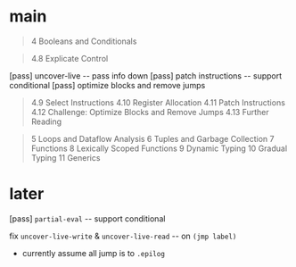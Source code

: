 # main

> 4 Booleans and Conditionals

> 4.8 Explicate Control

[pass] uncover-live -- pass info down
[pass] patch instructions -- support conditional
[pass] optimize blocks and remove jumps

> 4.9 Select Instructions
> 4.10 Register Allocation
> 4.11 Patch Instructions
> 4.12 Challenge: Optimize Blocks and Remove Jumps
> 4.13 Further Reading

> 5 Loops and Dataflow Analysis
> 6 Tuples and Garbage Collection
> 7 Functions
> 8 Lexically Scoped Functions
> 9 Dynamic Typing
> 10 Gradual Typing
> 11 Generics

# later

[pass] `partial-eval` -- support conditional

fix `uncover-live-write` & `uncover-live-read` -- on `(jmp label)`

- currently assume all jump is to `.epilog`
